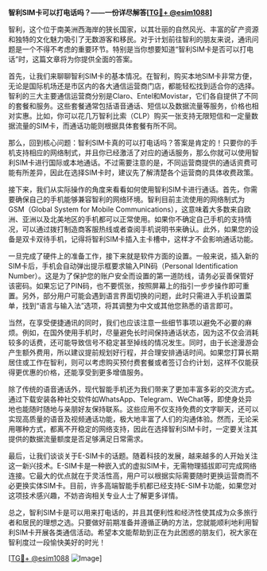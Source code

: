 **智利SIM卡可以打电话吗？——一份详尽解答[[TG💪+ @esim1088](https://t.me/s/esim1088)]**

智利，这个位于南美洲西海岸的狭长国家，以其壮丽的自然风光、丰富的矿产资源和独特的文化魅力吸引了无数游客和移民。对于计划前往智利的朋友来说，通讯问题是一个不得不考虑的重要环节。特别是当你想要知道“智利SIM卡是否可以打电话”时，这篇文章将为你提供全面的答案。

首先，让我们来聊聊智利SIM卡的基本情况。在智利，购买本地SIM卡非常方便，无论是国际机场还是市区内的各大通信运营商门店，都能轻松找到适合你的选择。智利的三大主要通信运营商分别是Claro、Entel和Movistar，它们各自提供了不同的套餐和服务。这些套餐通常包括语音通话、短信以及数据流量等服务，价格也相对实惠。比如，你可以花几万智利比索（CLP）购买一张支持无限短信和一定量数据流量的SIM卡，而通话功能则根据具体套餐有所不同。

那么，回到核心问题：智利SIM卡真的可以打电话吗？答案是肯定的！只要你的手机支持相应的网络制式，并且你已经激活了对应的通话服务，那么你就可以使用智利SIM卡进行国际或本地通话。不过需要注意的是，不同运营商提供的通话资费可能有所差异，因此在选择SIM卡时，建议先了解清楚各个运营商的具体收费政策。

接下来，我们从实际操作的角度来看看如何使用智利SIM卡进行通话。首先，你需要确保自己的手机能够兼容智利的网络环境。智利目前主流使用的网络制式为GSM（Global System for Mobile Communications），这意味着大多数来自欧洲、亚洲以及北美地区的手机都可以正常使用。如果你不确定自己手机的支持情况，可以通过拨打制造商客服热线或者查阅手机说明书来确认。此外，如果您的设备是双卡双待手机，记得将智利SIM卡插入主卡槽中，这样才不会影响通话功能。

一旦完成了硬件上的准备工作，接下来就是软件方面的设置。一般来说，插入新的SIM卡后，手机会自动弹出提示框要求输入PIN码（Personal Identification Number）。这是为了保护您的账户安全而设置的第一道防线，请务必妥善保管好该密码。如果忘记了PIN码，也不要慌张，按照屏幕上的指引一步步操作即可重置。另外，部分用户可能会遇到语言界面切换的问题，此时只需进入手机设置菜单，找到“语言与输入法”选项，将其调整为中文或其他您熟悉的语言即可。

当然，在享受便捷通讯的同时，我们也应该注意一些细节事项以避免不必要的麻烦。例如，在国外使用手机时，尽量避免长时间保持通话状态，因为这不仅会消耗较多的话费，还可能导致信号不稳定甚至掉线的情况发生。同时，由于长途漫游会产生额外费用，所以建议提前规划好行程，并合理安排通话时间。如果您打算长期居住或工作在智利，则可以考虑购买预付费套餐或者签订合约计划，这样不仅能获得更优惠的价格，还能享受到更多增值服务。

除了传统的语音通话外，现代智能手机还为我们带来了更加丰富多彩的交流方式。通过下载安装各种社交软件如WhatsApp、Telegram、WeChat等，即使身处异地也能随时随地与亲朋好友保持联系。这些应用不仅支持免费的文字聊天，还可以实现高质量的语音及视频通话功能，极大地丰富了人们的沟通体验。然而，无论采用哪种方式，都离不开稳定的网络支持，因此在选择智利SIM卡时，一定要关注其提供的数据流量额度是否足够满足日常需求。

最后，让我们谈谈关于E-SIM卡的话题。随着科技的发展，越来越多的人开始关注这一新兴技术。E-SIM卡是一种嵌入式的虚拟SIM卡，无需物理插拔即可完成网络连接。它最大的优点就在于灵活性高，用户可以根据实际需要随时更换运营商而不必更换实体SIM卡。目前，许多高端智能手机都已经支持E-SIM卡功能，如果您对这项技术感兴趣，不妨咨询相关专业人士了解更多详情。

总之，智利SIM卡是可以用来打电话的，并且其便利性和经济性使其成为众多旅行者和居民的理想之选。只要做好前期准备并遵循正确的方法，您就能顺利地利用智利SIM卡开展各类通信活动。希望本文能帮助到正在为此困惑的朋友们，祝大家在智利度过一段愉快美好的时光！

[[TG💪+ @esim1088](https://t.me/s/esim1088) ![Image](https://i.postimg.cc/4NQfJmqS/Snipaste-2025-05-13-00-14-12.png)]